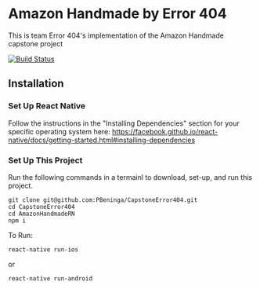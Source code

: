 # Amazon Handmade by Error 404

This is team Error 404's implementation of the Amazon Handmade capstone project

[![Build Status](https://app.bitrise.io/app/da6882a3406c4076/status.svg?token=_GV7vk-FI6Fj_Lg-gufs0A&branch=dev)](https://app.bitrise.io/app/da6882a3406c4076)

## Installation

### Set Up React Native

Follow the instructions in the "Installing Dependencies" section for your specific operating system here:
https://facebook.github.io/react-native/docs/getting-started.html#installing-dependencies

### Set Up This Project

Run the following commands in a termainl to download, set-up, and run this project.

```
git clone git@github.com:PBeninga/CapstoneError404.git
cd CapstoneError404
cd AmazonHandmadeRN
npm i
```

To Run:
```
react-native run-ios
```

or

```
react-native run-android
```
